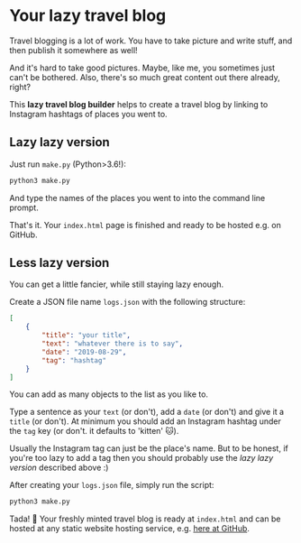 # Your lazy travel blog

Travel blogging is a lot of work. You have to take picture and write stuff, and then publish it somewhere as well!

And it's hard to take good pictures. Maybe, like me, you sometimes just can't be bothered. Also, there's so much great content out there already, right?

This **lazy travel blog builder** helps to create a travel blog by linking to Instagram hashtags of places you went to.

## Lazy lazy version

Just run `make.py` (Python>3.6!):

```python
python3 make.py
```

And type the names of the places you went to into the command line prompt.

That's it. Your `index.html` page is finished and ready to be hosted e.g. on GitHub.

## Less lazy version

You can get a little fancier, while still staying lazy enough.

Create a JSON file name `logs.json` with the following structure:

```json
[
    {
        "title": "your title",
        "text": "whatever there is to say",
        "date": "2019-08-29",
        "tag": "hashtag"
    }
]
```

You can add as many objects to the list as you like to.

Type a sentence as your `text` (or don't), add a `date` (or don't) and give it a `title` (or don't). At minimum you should add an Instagram hashtag under the `tag` key (or don't. it defaults to 'kitten' 🐱).

Usually the Instagram tag can just be the place's name. But to be honest, if you're too lazy to add a tag then you should probably use the _lazy lazy version_ described above :)

After creating your `logs.json` file, simply run the script:

```python
python3 make.py
```

Tada! 🎉 Your freshly minted travel blog is ready at `index.html` and can be hosted at any static website hosting service, e.g. [here at GitHub](https://martin-martin.github.io/lazy-travel-blog/).